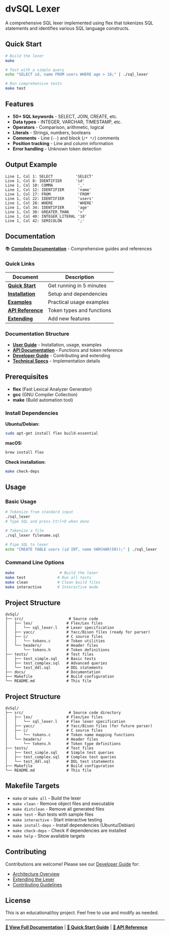 # dvSQL Lexer

A comprehensive SQL lexer implemented using flex that tokenizes SQL statements and identifies various SQL language constructs.

## Quick Start

```bash
# Build the lexer
make

# Test with a simple query
echo "SELECT id, name FROM users WHERE age > 18;" | ./sql_lexer

# Run comprehensive tests
make test
```

## Features

- **50+ SQL keywords** - SELECT, JOIN, CREATE, etc.
- **Data types** - INTEGER, VARCHAR, TIMESTAMP, etc.  
- **Operators** - Comparison, arithmetic, logical
- **Literals** - Strings, numbers, booleans
- **Comments** - Line (`--`) and block (`/* */`) comments
- **Position tracking** - Line and column information
- **Error handling** - Unknown token detection

## Output Example

```
Line 1, Col 1: SELECT          'SELECT'
Line 1, Col 8: IDENTIFIER      'id'
Line 1, Col 10: COMMA           ','
Line 1, Col 12: IDENTIFIER      'name'
Line 1, Col 17: FROM            'FROM'
Line 1, Col 22: IDENTIFIER      'users'
Line 1, Col 28: WHERE           'WHERE'
Line 1, Col 34: IDENTIFIER      'age'
Line 1, Col 38: GREATER_THAN    '>'
Line 1, Col 40: INTEGER_LITERAL '18'
Line 1, Col 42: SEMICOLON       ';'
```

## Documentation

📚 **[Complete Documentation](docs/)** - Comprehensive guides and references

### Quick Links

| Document | Description |
|----------|-------------|
| **[Quick Start](docs/user-guide/quick-start.md)** | Get running in 5 minutes |
| **[Installation](docs/user-guide/installation.md)** | Setup and dependencies |
| **[Examples](docs/user-guide/examples.md)** | Practical usage examples |
| **[API Reference](docs/api/tokens.md)** | Token types and functions |
| **[Extending](docs/developer-guide/extending.md)** | Add new features |

### Documentation Structure

- **[User Guide](docs/user-guide/)** - Installation, usage, examples
- **[API Documentation](docs/api/)** - Functions and token reference  
- **[Developer Guide](docs/developer-guide/)** - Contributing and extending
- **[Technical Specs](docs/technical/)** - Implementation details

## Prerequisites

- **flex** (Fast Lexical Analyzer Generator)
- **gcc** (GNU Compiler Collection)  
- **make** (Build automation tool)

### Install Dependencies

**Ubuntu/Debian:**
```bash
sudo apt-get install flex build-essential
```

**macOS:**
```bash
brew install flex
```

**Check installation:**
```bash
make check-deps
```

## Usage

### Basic Usage

```bash
# Tokenize from standard input
./sql_lexer
# Type SQL and press Ctrl+D when done

# Tokenize a file
./sql_lexer filename.sql

# Pipe SQL to lexer
echo "CREATE TABLE users (id INT, name VARCHAR(50));" | ./sql_lexer
```

### Command Line Options

```bash
make                    # Build the lexer
make test              # Run all tests  
make clean             # Clean build files
make interactive       # Interactive mode
```

## Project Structure

```
dvSql/
├── src/                    # Source code
│   ├── lex/               # Flex/Lex files
│   │   └── sql_lexer.l    # Lexer specification
│   ├── yacc/              # Yacc/Bison files (ready for parser)
│   ├── c/                 # C source files
│   │   └── tokens.c       # Token utilities
│   └── headers/           # Header files
│       └── tokens.h       # Token definitions
├── tests/                 # Test files
│   ├── test_simple.sql    # Basic tests
│   ├── test_complex.sql   # Advanced queries
│   └── test_ddl.sql       # DDL statements
├── docs/                  # Documentation
├── Makefile               # Build configuration
└── README.md              # This file
```

## Project Structure

```
dvSql/
├── src/                    # Source code directory
│   ├── lex/               # Flex/Lex files
│   │   └── sql_lexer.l    # Flex lexer specification
│   ├── yacc/              # Yacc/Bison files (for future parser)
│   ├── c/                 # C source files
│   │   └── tokens.c       # Token name mapping functions
│   └── headers/           # Header files
│       └── tokens.h       # Token type definitions
├── tests/                 # Test files
│   ├── test_simple.sql    # Simple test queries
│   ├── test_complex.sql   # Complex test queries
│   └── test_ddl.sql       # DDL test statements
├── Makefile               # Build configuration
└── README.md              # This file
```

## Makefile Targets

- `make` or `make all` - Build the lexer
- `make clean` - Remove object files and executable
- `make distclean` - Remove all generated files
- `make test` - Run tests with sample files
- `make interactive` - Start interactive testing
- `make install-deps` - Install dependencies (Ubuntu/Debian)
- `make check-deps` - Check if dependencies are installed
- `make help` - Show available targets

## Contributing

Contributions are welcome! Please see our [Developer Guide](docs/developer-guide/) for:

- [Architecture Overview](docs/developer-guide/architecture.md)
- [Extending the Lexer](docs/developer-guide/extending.md)  
- [Contributing Guidelines](docs/developer-guide/contributing.md)

## License

This is an educational/toy project. Feel free to use and modify as needed.

---

**[📖 View Full Documentation](docs/)** | **[🚀 Quick Start Guide](docs/user-guide/quick-start.md)** | **[🔧 API Reference](docs/api/)**
